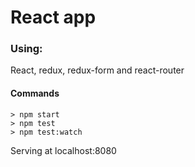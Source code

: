 # React app

### Using:
React, redux, redux-form and react-router

#### Commands

```
> npm start
> npm test
> npm test:watch
```

Serving at localhost:8080
